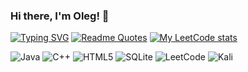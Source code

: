 ### Hi there, I'm Oleg! 👋
[![Typing SVG](https://readme-typing-svg.herokuapp.com?font=Fira+Code&pause=1000&width=435&lines=Computer+Science+student+in+Voronezh+State+University)](https://git.io/typing-svg)
[![Readme Quotes](https://quotes-github-readme.vercel.app/api?type=horizontal&theme=dark)](https://github.com/piyushsuthar/github-readme-quotes)
[![My LeetCode stats](https://leetcode-stats-six.vercel.app/api?username=shimorinka)](https://github.com/KnlnKS/leetcode-stats)

![Java](https://img.shields.io/badge/java-%23ED8B00.svg?style=for-the-badge&logo=openjdk&logoColor=white)
![C++](https://img.shields.io/badge/c++-%2300599C.svg?style=for-the-badge&logo=c%2B%2B&logoColor=white)
![HTML5](https://img.shields.io/badge/html5-%23E34F26.svg?style=for-the-badge&logo=html5&logoColor=white)
![SQLite](https://img.shields.io/badge/sqlite-%2307405e.svg?style=for-the-badge&logo=sqlite&logoColor=white)
![LeetCode](https://img.shields.io/badge/LeetCode-000000?style=for-the-badge&logo=LeetCode&logoColor=#d16c06)
![Kali](https://img.shields.io/badge/Kali-268BEE?style=for-the-badge&logo=kalilinux&logoColor=white)

